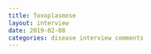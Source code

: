 ```yaml
---
title: Toxoplasmose
layout: interview
date: 2019-02-08
categories: disease interview comments
---
```

